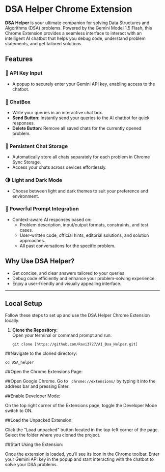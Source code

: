 # DSA Helper Chrome Extension

**DSA Helper** is your ultimate companion for solving Data Structures and Algorithms (DSA) problems. Powered by the Gemini Model 1.5 Flash, this Chrome Extension provides a seamless interface to interact with an intelligent AI chatbot that helps you debug code, understand problem statements, and get tailored solutions.

## Features

### 🔑 API Key Input
- A popup to securely enter your Gemini API key, enabling access to the chatbot.

### 💬 ChatBox
- Write your queries in an interactive chat box.
- **Send Button**: Instantly send your queries to the AI chatbot for quick responses.
- **Delete Button**: Remove all saved chats for the currently opened problem.

### 📂 Persistent Chat Storage
- Automatically store all chats separately for each problem in Chrome Sync Storage.
- Access your chats across devices effortlessly.

### 🌗 Light and Dark Mode
- Choose between light and dark themes to suit your preference and environment.

### 🧠 Powerful Prompt Integration
- Context-aware AI responses based on:
  - Problem description, input/output formats, constraints, and test cases.
  - User-written code, official hints, editorial solutions, and solution approaches.
  - All past conversations for the specific problem.

## Why Use DSA Helper?
- Get concise, and clear answers tailored to your queries.
- Debug code efficiently and enhance your problem-solving experience.
- Enjoy a user-friendly and visually appealing interface.

---

## Local Setup

Follow these steps to set up and use the DSA Helper Chrome Extension locally:

1. **Clone the Repository**:  
   Open your terminal or command prompt and run: 
   ```
   git clone [https://github.com/Ravi3727/AI_Dsa_Helper.git]
   
   ```
   
##Navigate to the cloned directory: 
```
cd DSA_helper 

```  

##Open the Chrome Extensions Page: 

##Open Google Chrome. 
Go to ``` chrome://extensions/``` by typing it into the address bar and pressing Enter. 


##Enable Developer Mode:   

On the top right corner of the Extensions page, toggle the Developer Mode switch to ON. 

##Load the Unpacked Extension:  

Click the "Load unpacked" button located in the top-left corner of the page. 
Select the folder where you cloned the project.  


##Start Using the Extension:  

Once the extension is loaded, you’ll see its icon in the Chrome toolbar. 
Enter your Gemini API key in the popup and start interacting with the chatbot to solve your DSA problems. 
